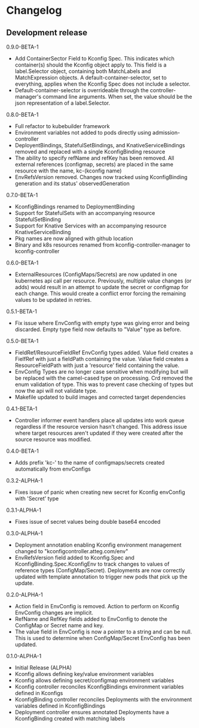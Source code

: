 # Changelog

## Development release

0.9.0-BETA-1
- Add ContainerSector Field to Kconfig Spec. This indicates which container(s) should the Kconfig object apply to. This field is a label.Selector object, containing both MatchLabels and MatchExpression objects. A default-container-selector, set to everything, applies when the Kconfig Spec does not include a selector.
- Default-container-selector is overrideable through the controller-manager's command line arguments. When set, the value should be the json representation of a label.Selector.

0.8.0-BETA-1
- Full refactor to kubebuilder framework
- Environment variables not added to pods directly using admission-controller
- DeployentBindings, StatefulSetBindings, and KnativeServiceBindings removed and replaced with a single KconfigBinding resource
- The ability to specify refName and refKey has been removed. All external references (configmap, secrets) are placed in the same resource with the name, kc-(kconfig name)
- EnvRefsVersion removed. Changes now tracked using KconfigBinding generation and its status' observedGeneration

0.7.0-BETA-1

- KconfigBindings renamed to DeploymentBinding
- Support for StatefulSets with an accompanying resource StatefulSetBinding
- Support for Knative Services with an accompanying resource KnativeServiceBinding
- Pkg names are now aligned with github location
- Binary and k8s resources renamed from kconfig-controller-manager to kconfig-controller

0.6.0-BETA-1

- ExternalResources (ConfigMaps/Secrets) are now updated in one kubernetes api call per resource. Previously, multiple value changes (or adds) would result in an attempt to update the secret or configmap for each change. This would create a conflict error forcing the remaining values to be updated in retries.

0.5.1-BETA-1

- Fix issue where EnvConfig with empty type was giving error and being discarded. Empty type field now defaults to "Value" type as before.

0.5.0-BETA-1

- FieldRef/ResourceFieldRef EnvConfig types added. Value field creates a FielfRef with just a fieldPath containing the value. Value field creates a ResourceFieldPath with just a 'resource' field containing the value.
- EnvConfig Types are no longer case sensitive when modifying but will be replaced with the camel-cased type on processing. Crd removed the enum validation of type. This was to prevent case checking of types but now the api will not validate type.
- Makefile updated to build images and corrected target dependencies

0.4.1-BETA-1

- Controller informer event handlers place all updates into work queue regardless if the resource version hasn't changed. This address issue where target resources aren't updated if they were created after the source resource was modified.

0.4.0-BETA-1

- Adds prefix 'kc-' to the name of configmaps/secrets created automatically from envConfigs

0.3.2-ALPHA-1

- Fixes issue of panic when creating new secret for Kconfig envConfig with 'Secret' type

0.3.1-ALPHA-1

- Fixes issue of secret values being double base64 encoded

0.3.0-ALPHA-1

- Deployment annotation enabling Kconfig environment management changed to "kconfigcontroller.atteg.com/env"
- EnvRefsVersion field added to Kconfig.Spec and KconfigBinding.Spec.KconfigEnv to track changes to values of reference types (ConfigMap/Secret). Deployments are now correctly updated with template annotation to trigger new pods that pick up the update.

0.2.0-ALPHA-1

- Action field in EnvConfig is removed. Action to perform on Kconfig EnvConfig changes are implicit.
- RefName and RefKey fields added to EnvConfig to denote the ConfigMap or Secret name and key.
- The value field in EnvConfig is now a pointer to a string and can be null. This is used to determine when ConfigMap/Secret EnvConfig has been updated.

0.1.0-ALPHA-1

- Initial Release (ALPHA)
- Kconfig allows defining key/value environment variables
- Kconfig allows defining secret/configmap environment variables
- Kconfig controller reconciles KconfigBindings environment variables defined in Kconfigs
- KconfigBinding controller reconciles Deployments with the environment variables defined in KconfigBindings
- Deployment controller ensures annotated Deployments have a KconfigBinding created with matching labels

